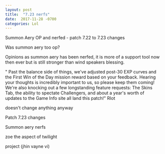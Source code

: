 ```yaml
---
layout: post
title:  "7.23 nerfs"
date:  2017-11-28 -0700
categories: Lol
---
```


Summon Aery OP and nerfed -
patch 7.22 to 7.23 changes

Was summon aery too op?

Opinions as summon aery has been nerfed, it is more of a support tool now then ever but is still stronger than wind speakers blessing.


"
Past the balance side of things, we've adjusted post-30 EXP curves and the First Win of the Day mission reward based on your feedback. Hearing your thoughts is incredibly important to us, so please keep them coming! We're also knocking out a few longstanding feature requests: The Skins Tab, the ability to spectate Challengers, and about a year's worth of updates to the Game Info site all land this patch!" RIot

doesn't change anything anyway


Patch 7.23 changes

Summon aery nerfs

zoe the aspect of twilight

project (jhin vayne vi)
